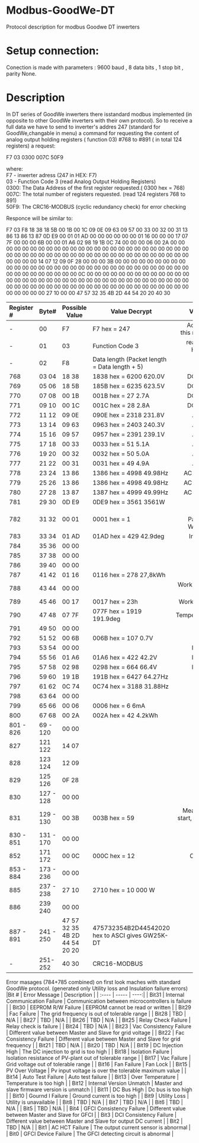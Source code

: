 # Modbus-GoodWe-DT
Protocol description for modbus Goodwe DT inwerters


# Setup connection:
Conection is made with parameters : 9600 baud , 8 data bits , 1 stop bit , parity None.

# Description
In DT series of GoodWe inwerters there isstandard modbus implemented (in opposite to other GoodWe inverters with their own protocol). So to receive a full data we have to send to inverter's addres 247 (standard for GoodWe,changable in menu) a command for requesting the content of analog output holding registers ( function 03)  #768  to #891 ( in total 124 registers) a request: 

F7 03 0300 007C 50F9

where: \
F7 - inwerter adress (247 in HEX: F7) \
03 - Function Code 3 (read Analog Output Holding Registers) \
0300: The Data Address of the first register requested.( 0300 hex = 768)\
007C: The total number of registers requested. (read 124 registers 768 to 891) \
50F9: The CRC16-MODBUS  (cyclic redundancy check) for error checking 

Responce will be similar to:

F7 03 F8 18 38 18 5B 00 1B 00 1C 09 0E 09 63 09 57 00 33 00 32 00 31 13 86 13 86 13 87 0D E9 00 01 01 AD 00 00 00 00 00 00 01 16 00 00 00 17 07 7F 00 00 00 6B 00 00 01 A6 02 98 19 1B 0C 74 00 00 00 06 00 2A 00 00 00 00 00 00 00 00 00 00 00 00 00 00 00 00 00 00 00 00 00 00 00 00 00 00 00 00 00 00 00 00 00 00 00 00 00 00 00 00 00 00 00 00 00 00 00 00 00 00 00 00 14 07 12 09 0F 28 00 00 00 3B 00 00 00 00 00 00 00 00 00 00 00 00 00 00 00 00 00 00 00 00 00 00 00 00 00 00 00 00 00 00 00 00 00 00 00 00 00 00 00 00 00 0C 00 00 00 00 00 00 00 00 00 00 00 00 00 00 00 00 00 00 00 00 00 00 00 00 00 00 00 00 00 00 00 00 00 00 00 00 00 00 00 00 00 00 00 00 00 00 00 00 00 00 00 00 00 00 00 00 00 00 00 00 00 00 00 00 27 10 00 00 47 57 32 35 4B 2D 44 54 20 20 40 30
 

|Register # | Byte# | Possible Value | Value Decrypt | Value Description |
| :---- | ----- | ----- |----- | ----:|
| - | 00 | F7 | F7 hex = 247  | Addres from where this responce recived  |
| - | 01 | 03 | Function Code 3 | read Analog Output Holding Registers |
| - | 02 | F8 | Data length (Packet length = Data length + 5) |  |
| 768 | 03 04 | 18 38 | 1838 hex = 6200  620.0V | DC Voltage on PV1 |
| 769 | 05 06 | 18 5B | 185B hex = 6235  623.5V | DC Voltage on PV2 |
| 770 | 07 08 | 00 1B | 001B hex = 27  2.7A | DC Current on PV1 |
| 771 | 09 10 | 00 1C | 001C hex = 28  2.8A | DC Current on PV2 |
| 772 | 11 12 | 09 0E | 090E hex = 2318  231.8V | AC Voltage on L1 |
| 773 | 13 14 | 09 63 | 0963 hex = 2403  240.3V | AC Voltage on L2 |
| 774 | 15 16 | 09 57 | 0957 hex = 2391  239.1V | AC Voltage on L3 |
| 775 | 17 18 | 00 33 | 0033 hex = 51  5.1A | AC Current on L1 |
| 776 | 19 20 | 00 32 | 0032 hex = 50  5.0A | AC Current on L2 |
| 777 | 21 22 | 00 31 | 0031 hex = 49  4.9A | AC Current on L3 |
| 778 | 23 24 | 13 86 | 1386 hex = 4998 49.98Hz | AC Frequency on L1 |
| 779 | 25 26 | 13 86 | 1386 hex = 4998 49.98Hz | AC Frequency on L2 |
| 780 | 27 28 | 13 87 | 1387 hex = 4999 49.99Hz | AC Frequency on L3 |
| 781 | 29 30 | 0D E9 | 0DE9 hex = 3561 3561W | Actual Power |
| 782 | 31 32 | 00 01 | 0001 hex = 1 | Status ;0-Pause/Waiting , 1-Working , 2 - Error |
| 783 | 33 34 | 01 AD | 01AD hex = 429 42.9deg | Inner Temperature |
| 784 | 35 36 | 00 00 |  | Error Message H |
| 785 | 37 38 | 00 00 |  | Error Message L |
| 786 | 39 40 | 00 00 |  | Energy Total H ? |
| 787 | 41 42 | 01 16 | 0116 hex = 278 27,8kWh | Energy Total L |
| 788 | 43 44 | 00 00 |  | Working Hours Total H ? |
| 789 | 45 46 | 00 17 | 0017 hex = 23h  | Working Hours Total L |
| 790 | 47 48 | 07 7F | 077F hex = 1919 191.9deg  | TemperatureFaultValue |
| 791 | 49 50 | 00 00 |  | PV1FaultVault |
| 792 | 51 52 | 00 6B | 006B hex = 107 0.7V  | PV2FaultVault |
| 793 | 53 54 | 00 00 |  | Line1VFaultValue |
| 794 | 55 56 | 01 A6 | 01A6 hex = 422 42.2V | Line2VFaultValue |
| 795 | 57 58 | 02 98 | 0298 hex = 664 66.4V | Line3VFaultValue |
| 796 | 59 60 | 19 1B | 191B hex = 6427 64.27Hz | Line1FFaultValue |
| 797 | 61 62 | 0C 74 | 0C74 hex = 3188 31.88Hz | Line2FFaultValue |
| 798 | 63 64 | 00 00 |  | Line3FFaultValue |
| 799 | 65 66 | 00 06 | 0006 hex = 6 6mA | GFC1FaultValue |
| 800 | 67 68 | 00 2A | 002A hex = 42 4.2kWh | Energy Today |
| 801 - 826 | 69 - 120 | 00 00 | | 0 bytes |
| 827 | 121 122 | 14 07 |  | Date ?|
| 828 | 123 124 | 12 09 |  | Time ?|
| 829 | 125 126 | 0F 28 |  | Time ?|
| 830 | 127 - 128 | 00 00 | | 0 bytes |
| 831 | 129 - 130 | 00 3B | 003B hex = 59 | Measurement during start, leackage current ? |
| 830 - 851 | 131 - 170 | 00 00 | | 0 bytes |
| 852 | 171 172 | 00 0C | 000C hex = 12 | Constans value , ? |
| 853 - 884 |173 - 236 | 00 00 | | 0 bytes|
| 885 | 237 - 238 | 27 10 | 2710 hex = 10 000 W | Inverter power |
| 886 |239 240 | 00 00 | | 0 bytes|
|887 - 891| 241 - 250 | 47 57 32 35 4B 2D 44 54 20 20 | 475732354B2D44542020 hex to ASCI gives GW25K-DT | Model name |
| - | 251-252| 40 30 | CRC16-MODBUS | |

Error masages (784+785 combined) on first look maches with standard GoodWe protocol. (generated  only  Utility loss and Insulation failure errors)
|Bit # | Error Message |  Description |
| :---- | ----- | ----:|
| Bit31 | Internal Communication Failure | Communication between microcontrollers is failure  |
| Bit30 | EEPROM R/W Failure | EEPROM cannot be read or written |
| Bit29 | Fac Failure | The grid frequency is out of tolerable range |
| Bit28 | TBD | N/A |
| Bit27 | TBD | N/A |
| Bit26 | TBD | N/A |
| Bit25 | Relay Check Failure | Relay check is failure |
| Bit24 | TBD | N/A |
| Bit23 | Vac Consistency Failure | Different value between Master and Slave for grid voltage |
| Bit22 | Fac Consistency Failure | Different value between Master and Slave for grid frequency |
| Bit21 | TBD | N/A |
| Bit20 | TBD | N/A |
| Bit19 | DC Injection High | The DC injection to grid is too high  |
| Bit18 | Isolation Failure | Isolation resistance of PV-plant out of tolerable range |
| Bit17 | Vac Failure | Grid voltage out of tolerable range  |
| Bit16 | Fan Failure | Fan Lock |
| Bit15 | PV Over Voltage | Pv input voltage is over the tolerable maximum value |
| Bit14 | Auto Test Failure | Auto test failure |
| Bit13 | Over Temperature | Temperature is too high |
| Bit12 | Internal Version Unmatch | Master and slave firmware version is unmatch |
| Bit11 | DC Bus High | Dc bus is too high |
| Bit10 | Gournd I Failure | Ground current is too high |
| Bit9 | Utility Loss | Utility is unavailable |
| Bit8 | TBD | N/A |
| Bit7 | TBD | N/A |
| Bit6 | TBD | N/A |
| Bit5 | TBD | N/A |
| Bit4 | GFCI Consistency Failure | Different value between Master and Slave for GFCI |
| Bit3 | DCI Consistency Failure | Different value between Master and Slave for output DC current |
| Bit2 | TBD | N/A |
| Bit1 | AC HCT Failure | The output current sensor is abnormal |
| Bit0 | GFCI Device Failure | The GFCI detecting circuit is abnormal |
